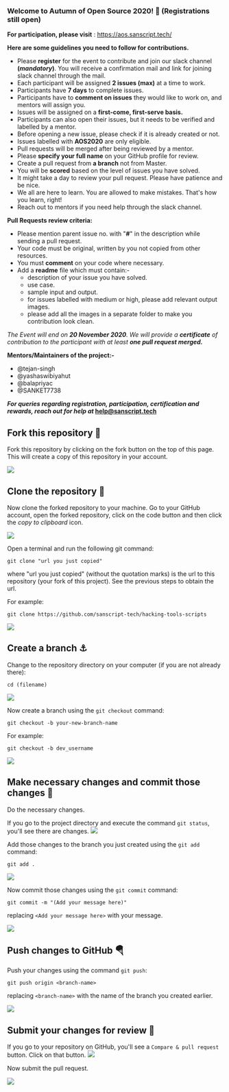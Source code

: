 ### Welcome to Autumn of Open Source 2020! 🤗 (Registrations still open)

**For participation, please visit** : https://aos.sanscript.tech/

**Here are some guidelines you need to follow for contributions.**

- Please **register** for the event to contribute and join our slack channel  **(_mandatory_)**. You will receive a confirmation mail and link for joining slack channel through the mail.
- Each participant will be assigned **2 issues (max)** at a time to work.
- Participants have **7 days** to complete issues.
- Participants have to **comment on issues** they would like to work on, and mentors will assign you.
- Issues will be assigned on a **first-come, first-serve basis.**
- Participants can also open their issues, but it needs to be verified and labelled by a mentor.
- Before opening a new issue, please check if it is already created or not.
- Issues labelled with **AOS2020** are only eligible.
- Pull requests will be merged after being reviewed by a mentor.
- Please **specify your full name** on your GitHub profile for review.
- Create a pull request from **a branch** not from Master.
- You will be **scored** based on the level of issues you have solved.
- It might take a day to review your pull request. Please have patience and be nice.
- We all are here to learn. You are allowed to make mistakes. That's how you learn, right!
- Reach out to mentors if you need help through the slack channel.

**Pull Requests review criteria:**
- Please mention parent issue no. with "**#**" in the description while sending a pull request.
- Your code must be original, written by you not copied from other resources.
- You must **comment** on your code where necessary.
- Add a **readme** file which must contain:-
  - description of your issue you have solved.
  - use case.
  - sample input and output.
  - for issues labelled with medium or high, please add relevant output images.
  - please add all the images in a separate folder to make you contribution look clean.

_The Event will end on **20 November 2020**.
We will provide a **certificate** of contribution to the participant with at least **one pull request merged.**_

**Mentors/Maintainers of the project:-** 
- @tejan-singh 
- @yashaswibiyahut 
- @balapriyac 
- @SANKET7738

**_For queries regarding registration, participation, certification and rewards, reach out for help at_ 
help@sanscript.tech**

## Fork this repository 🚀

Fork this repository by clicking on the fork button on the top of this page.
This will create a copy of this repository in your account.

<img src="https://user-images.githubusercontent.com/56690856/96425111-453c6380-1219-11eb-80f4-f46a0371ed2e.png">

## Clone the repository 🏁

Now clone the forked repository to your machine. Go to your GitHub account, open the forked repository, click on the code button and then click the _copy to clipboard_ icon.

<img src="https://user-images.githubusercontent.com/56690856/96425484-b24ff900-1219-11eb-9cf0-58053ee8b758.png">

Open a terminal and run the following git command:

```
git clone "url you just copied"
```

where "url you just copied" (without the quotation marks) is the url to this repository (your fork of this project). See the previous steps to obtain the url.

For example:

```
git clone https://github.com/sanscript-tech/hacking-tools-scripts
```

<img src="https://user-images.githubusercontent.com/56690856/96425961-3ace9980-121a-11eb-8516-8235782e86f9.png">

## Create a branch ⚓

Change to the repository directory on your computer (if you are not already there):

```
cd (filename)
```

<img src="https://user-images.githubusercontent.com/56690856/96426111-6ea9bf00-121a-11eb-90e3-8ccc7183a6c0.png">

Now create a branch using the `git checkout` command:

```
git checkout -b your-new-branch-name
```

For example:

```
git checkout -b dev_username
```

<img src="https://user-images.githubusercontent.com/56690856/96426659-2a6aee80-121b-11eb-81f3-d616ae00229d.png">

## Make necessary changes and commit those changes 🚏

Do the necessary changes.

If you go to the project directory and execute the command `git status`, you'll see there are changes.
<img src="https://user-images.githubusercontent.com/56690856/96426834-6736e580-121b-11eb-9211-8b26715921ae.png">

Add those changes to the branch you just created using the `git add` command:

```
git add .
```

<img src="https://user-images.githubusercontent.com/56690856/96427459-34412180-121c-11eb-9fa1-72cdaeae61f3.png">

Now commit those changes using the `git commit` command:

```
git commit -m "(Add your message here)"
```

replacing `<Add your message here>` with your message.

<img src="https://user-images.githubusercontent.com/56690856/96427464-35724e80-121c-11eb-91c2-20001f5def5a.png">

## Push changes to GitHub 🪂

Push your changes using the command `git push`:

```
git push origin <branch-name>
```

replacing `<branch-name>` with the name of the branch you created earlier.

<img src="https://user-images.githubusercontent.com/56690856/96427466-360ae500-121c-11eb-9c02-e201906a0a72.png">

## Submit your changes for review 🚩

If you go to your repository on GitHub, you'll see a `Compare & pull request` button. Click on that button.
<img src="https://user-images.githubusercontent.com/56690856/96427945-ce08ce80-121c-11eb-9223-a120c7d72541.png">

Now submit the pull request.

<img src="https://user-images.githubusercontent.com/56690856/96427954-cfd29200-121c-11eb-90f7-1f4ea2f8342f.png">
